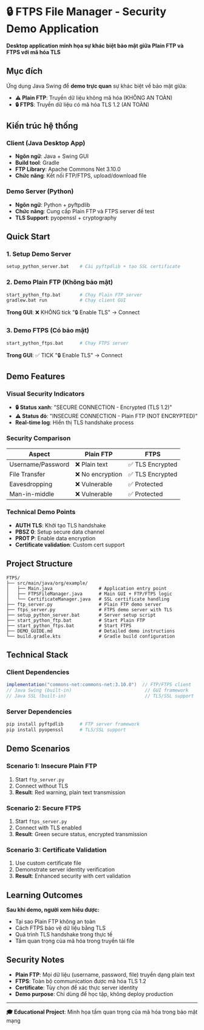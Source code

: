 # 🔒 FTPS File Manager - Security Demo Application

**Desktop application minh họa sự khác biệt bảo mật giữa Plain FTP và FTPS với mã hóa TLS**

##  Mục đích

Ứng dụng Java Swing để **demo trực quan** sự khác biệt về bảo mật giữa:
- **⚠️ Plain FTP**: Truyền dữ liệu không mã hóa (KHÔNG AN TOÀN)
- **🔒 FTPS**: Truyền dữ liệu có mã hóa TLS 1.2 (AN TOÀN)

##  Kiến trúc hệ thống

### **Client (Java Desktop App)**
- **Ngôn ngữ**: Java + Swing GUI
- **Build tool**: Gradle
- **FTP Library**: Apache Commons Net 3.10.0
- **Chức năng**: Kết nối FTP/FTPS, upload/download file

### **Demo Server (Python)**
- **Ngôn ngữ**: Python + pyftpdlib
- **Chức năng**: Cung cấp Plain FTP và FTPS server để test
- **TLS Support**: pyopenssl + cryptography

## Quick Start

### 1. Setup Demo Server
```bash
setup_python_server.bat    # Cài pyftpdlib + tạo SSL certificate
```

### 2. Demo Plain FTP (Không bảo mật)
```bash
start_python_ftp.bat       # Chạy Plain FTP server
gradlew.bat run            # Chạy client GUI
```
**Trong GUI**: ❌ KHÔNG tick "🔒 Enable TLS" → Connect

### 3. Demo FTPS (Có bảo mật)
```bash
start_python_ftps.bat      # Chạy FTPS server
```
**Trong GUI**: ✅ TICK "🔒 Enable TLS" → Connect

##  Demo Features

### **Visual Security Indicators**
- **🔒 Status xanh**: "SECURE CONNECTION - Encrypted (TLS 1.2)"
- **⚠️ Status đỏ**: "INSECURE CONNECTION - Plain FTP (NOT ENCRYPTED)"
- **Real-time log**: Hiển thị TLS handshake process

### **Security Comparison**
| Aspect | Plain FTP | FTPS |
|--------|-----------|------|
| Username/Password | ❌ Plain text | ✅ TLS Encrypted |
| File Transfer | ❌ No encryption | ✅ TLS Encrypted |
| Eavesdropping | ❌ Vulnerable | ✅ Protected |
| Man-in-middle | ❌ Vulnerable | ✅ Protected |

### **Technical Demo Points**
- **AUTH TLS**: Khởi tạo TLS handshake
- **PBSZ 0**: Setup secure data channel
- **PROT P**: Enable data encryption
- **Certificate validation**: Custom cert support

##  Project Structure

```
FTPS/
├── src/main/java/org/example/
│   ├── Main.java                 # Application entry point
│   ├── FTPSFileManager.java      # Main GUI + FTP/FTPS logic
│   └── CertificateManager.java   # SSL certificate handling
├── ftp_server.py                 # Plain FTP demo server
├── ftps_server.py                # FTPS demo server with TLS
├── setup_python_server.bat       # Server setup script
├── start_python_ftp.bat          # Start Plain FTP
├── start_python_ftps.bat         # Start FTPS
├── DEMO_GUIDE.md                 # Detailed demo instructions
└── build.gradle.kts              # Gradle build configuration
```

##  Technical Stack

### **Client Dependencies**
```gradle
implementation("commons-net:commons-net:3.10.0")  // FTP/FTPS client
// Java Swing (built-in)                           // GUI framework
// Java SSL (built-in)                             // TLS/SSL support
```

### **Server Dependencies**
```bash
pip install pyftpdlib      # FTP server framework
pip install pyopenssl      # TLS/SSL support
```

##  Demo Scenarios

### **Scenario 1: Insecure Plain FTP**
1. Start `ftp_server.py`
2. Connect without TLS
3. **Result**: Red warning, plain text transmission

### **Scenario 2: Secure FTPS**
1. Start `ftps_server.py`
2. Connect with TLS enabled
3. **Result**: Green secure status, encrypted transmission

### **Scenario 3: Certificate Validation**
1. Use custom certificate file
2. Demonstrate server identity verification
3. **Result**: Enhanced security with cert validation

## Learning Outcomes

**Sau khi demo, người xem hiểu được:**
- Tại sao Plain FTP không an toàn
- Cách FTPS bảo vệ dữ liệu bằng TLS
- Quá trình TLS handshake trong thực tế
- Tầm quan trọng của mã hóa trong truyền tải file

## Security Notes

- **Plain FTP**: Mọi dữ liệu (username, password, file) truyền dạng plain text
- **FTPS**: Toàn bộ communication được mã hóa TLS 1.2
- **Certificate**: Tùy chọn để xác thực server identity
- **Demo purpose**: Chỉ dùng để học tập, không deploy production

---

**🎓 Educational Project**: Minh họa tầm quan trọng của mã hóa trong bảo mật mạng
